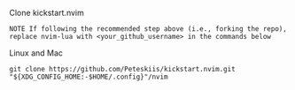 Clone kickstart.nvim

    NOTE If following the recommended step above (i.e., forking the repo), replace nvim-lua with <your_github_username> in the commands below

Linux and Mac

```
git clone https://github.com/Peteskiis/kickstart.nvim.git "${XDG_CONFIG_HOME:-$HOME/.config}"/nvim
```

